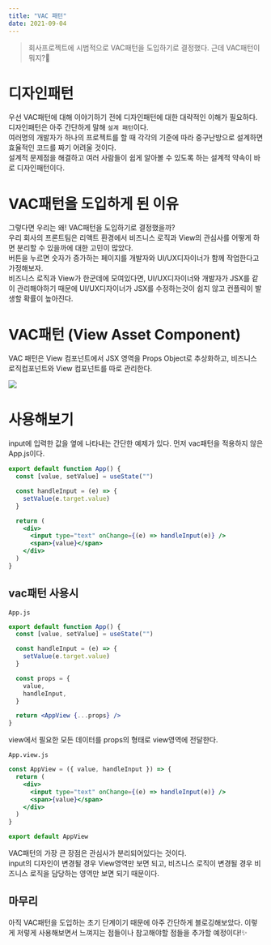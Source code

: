 ```yaml
---
title: "VAC 패턴"
date: 2021-09-04
---
```


> 회사프로젝트에 시범적으로 VAC패턴을 도입하기로 결정했다. 근데 VAC패턴이 뭐지?🤔

# 디자인패턴

우선 VAC패턴에 대해 이야기하기 전에 디자인패턴에 대한 대략적인 이해가 필요하다.
디자인패턴은 아주 간단하게 말해 `설계 패턴`이다.  
여러명의 개발자가 하나의 프로젝트를 할 때 각각의 기준에 따라 중구난방으로 설계하면
효율적인 코드를 짜기 어려울 것이다.  
설계적 문제점을 해결하고 여러 사람들이 쉽게 알아볼 수 있도록 하는 설계적 약속이 바로 디자인패턴이다.

# VAC패턴을 도입하게 된 이유

그렇다면 우리는 왜! VAC패턴을 도입하기로 결정했을까?  
우리 회사의 프론트팀은 리액트 환경에서 비즈니스 로직과 View의 관심사를 어떻게 하면 분리할 수 있을까에 대한 고민이 많았다.  
버튼을 누르면 숫자가 증가하는 페이지를 개발자와 UI/UX디자이너가 함께 작업한다고 가정해보자.  
비즈니스 로직과 View가 한군데에 모여있다면, UI/UX디자이너와 개발자가 JSX를 같이 관리해야하기 때문에 UI/UX디자이너가 JSX를 수정하는것이 쉽지 않고 컨플릭이 발생할 확률이 높아진다.

# VAC패턴 (View Asset Component)

VAC 패턴은 View 컴포넌트에서 JSX 영역을 Props Object로 추상화하고, 비즈니스 로직컴포넌트와 View 컴포넌트를 따로 관리한다.

![](https://media.vlpt.us/images/kangkyeungseok/post/062cb3f6-81a0-4644-b160-64e4179461fb/image.png)

# 사용해보기

input에 입력한 값을 옆에 나타내는 간단한 예제가 있다.
먼저 vac패턴을 적용하지 않은 App.js이다.

```jsx
export default function App() {
  const [value, setValue] = useState("")

  const handleInput = (e) => {
    setValue(e.target.value)
  }

  return (
    <div>
      <input type="text" onChange={(e) => handleInput(e)} />
      <span>{value}</span>
    </div>
  )
}
```

## vac패턴 사용시

`App.js`

```jsx
export default function App() {
  const [value, setValue] = useState("")

  const handleInput = (e) => {
    setValue(e.target.value)
  }

  const props = {
    value,
    handleInput,
  }

  return <AppView {...props} />
}
```

view에서 필요한 모든 데이터를 props의 형태로 view영역에 전달한다.

`App.view.js`

```jsx
const AppView = ({ value, handleInput }) => {
  return (
    <div>
      <input type="text" onChange={(e) => handleInput(e)} />
      <span>{value}</span>
    </div>
  )
}

export default AppView
```

VAC패턴의 가장 큰 장점은 관심사가 분리되어있다는 것이다.  
input의 디자인이 변경될 경우 View영역만 보면 되고, 비즈니스 로직이 변경될 경우 비즈니스 로직을 담당하는 영역만 보면 되기 때문이다.

## 마무리

아직 VAC패턴을 도입하는 초기 단계이기 때문에 아주 간단하게 블로깅해보았다. 이렇게 저렇게 사용해보면서 느껴지는 점들이나 참고해야할 점들을 추가할 예정이다!✨
